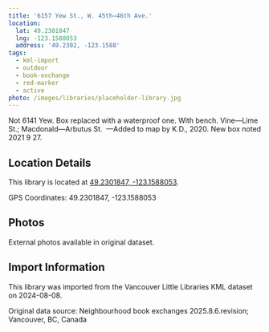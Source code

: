 ```yaml
---
title: '6157 Yew St., W. 45th—46th Ave.'
location:
  lat: 49.2301847
  lng: -123.1588053
  address: '49.2302, -123.1588'
tags:
  - kml-import
  - outdoor
  - book-exchange
  - red-marker
  - active
photo: /images/libraries/placeholder-library.jpg
---
```

Not 6141 Yew.
Box replaced with a waterproof one. 
With bench.
Vine—Lime St.; Macdonald—Arbutus St. 
—Added to map by K.D., 2020. 
New box noted 2021 9 27.

## Location Details

This library is located at [49.2301847, -123.1588053](https://www.google.com/maps?q=49.2301847,-123.1588053).

GPS Coordinates: 49.2301847, -123.1588053

## Photos

External photos available in original dataset.

## Import Information

This library was imported from the Vancouver Little Libraries KML dataset on 2024-08-08.

Original data source: Neighbourhood book exchanges 2025.8.6.revision; Vancouver, BC, Canada
